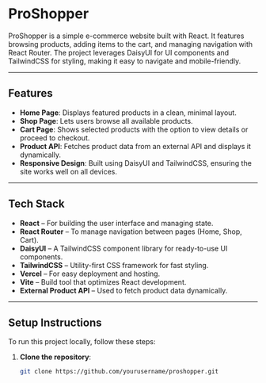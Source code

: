 # **ProShopper**

ProShopper is a simple e-commerce website built with React. It features browsing products, adding items to the cart, and managing navigation with React Router. The project leverages DaisyUI for UI components and TailwindCSS for styling, making it easy to navigate and mobile-friendly.

---

## **Features**

- **Home Page**: Displays featured products in a clean, minimal layout.
- **Shop Page**: Lets users browse all available products.
- **Cart Page**: Shows selected products with the option to view details or proceed to checkout.
- **Product API**: Fetches product data from an external API and displays it dynamically.
- **Responsive Design**: Built using DaisyUI and TailwindCSS, ensuring the site works well on all devices.

---

## **Tech Stack**

- **React** – For building the user interface and managing state.
- **React Router** – To manage navigation between pages (Home, Shop, Cart).
- **DaisyUI** – A TailwindCSS component library for ready-to-use UI components.
- **TailwindCSS** – Utility-first CSS framework for fast styling.
- **Vercel** – For easy deployment and hosting.
- **Vite** – Build tool that optimizes React development.
- **External Product API** – Used to fetch product data dynamically.

---

## **Setup Instructions**

To run this project locally, follow these steps:

1. **Clone the repository**:
   ```bash
   git clone https://github.com/yourusername/proshopper.git
   ```
